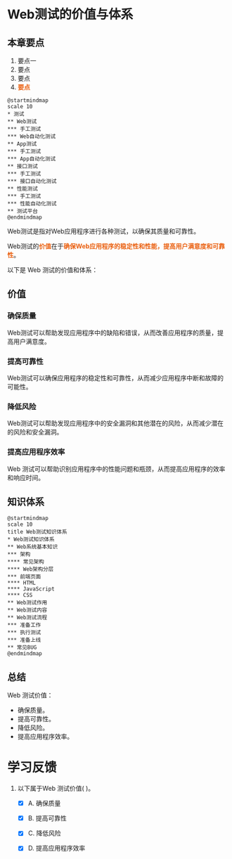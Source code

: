 # Web测试的价值与体系

## 本章要点
1. 要点一
1. 要点
1. 要点
1. **要点**


```plantuml
@startmindmap
scale 10
* 测试
** Web测试
*** 手工测试
*** Web自动化测试
** App测试
*** 手工测试
*** App自动化测试
** 接口测试
*** 手工测试
*** 接口自动化测试
** 性能测试
*** 手工测试
*** 性能自动化测试
** 测试平台
@endmindmap
```

Web测试是指对Web应用程序进行各种测试，以确保其质量和可靠性。

Web测试的**价值**在于**确保Web应用程序的稳定性和性能，提高用户满意度和可靠性**。

以下是 Web 测试的价值和体系：

## 价值

### 确保质量

Web测试可以帮助发现应用程序中的缺陷和错误，从而改善应用程序的质量，提高用户满意度。

### 提高可靠性

Web测试可以确保应用程序的稳定性和可靠性，从而减少应用程序中断和故障的可能性。

### 降低风险

Web测试可以帮助发现应用程序中的安全漏洞和其他潜在的风险，从而减少潜在的风险和安全漏洞。

### 提高应用程序效率

Web 测试可以帮助识别应用程序中的性能问题和瓶颈，从而提高应用程序的效率和响应时间。

## 知识体系

```plantuml
@startmindmap
scale 10
title Web测试知识体系
* Web测试知识体系
** Web系统基本知识
*** 架构
**** 常见架构
**** Web架构分层
*** 前端页面
**** HTML
**** JavaScript
**** CSS
** Web测试作用
** Web测试内容
** Web测试流程
*** 准备工作
*** 执行测试
*** 准备上线
** 常见BUG
@endmindmap
```

## 总结

Web 测试价值：

- 确保质量。
- 提高可靠性。
- 降低风险。
- 提高应用程序效率。



# 学习反馈

1. 以下属于Web 测试价值( )。

   - [x] A. 确保质量
   - [x] B. 提高可靠性
   - [x] C. 降低风险
   - [x] D. 提高应用程序效率



<style>
  strong {
    color: #ea6010;
    font-weight: bolder;
  }
  .reveal blockquote {
    font-style: unset;
  }
</style>